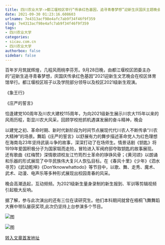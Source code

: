 ```yaml
---
title: 四川农业大学->都江堰校区举行“传承红色基因，追寻青春梦想”迎新生庆国庆主题晚会 | sicau.com.cn
date: 2021-09-30 01:23:16.608603
urlname: 7e4313acf98e4afc7ab9f34f46f9f359
slug: 7e4313acf98e4afc7ab9f34f46f9f359
tags: 
- 四川农业大学
categories:
- sicau.com.cn
- 四川农业大学
authorbox: false
sidebar: false
---
```

百年岁月筑就辉煌，几程风雨桃李芬芳。9月28日晚，由都江堰校区团委主办的“迎新生追寻青春梦想，庆国庆传承红色基因”2021迎新生文艺晚会在校区体育馆举行。都江堰校区班子以及学院部分领导以及校区2021级新生观演。  

《象王行》

《庄严的誓言》

恰逢建党100周年及川农大建校115周年，为向2021级新生展示川农大115年以来的风雨历程，彰显川农大风采，回顾学校抢抓机遇谋发展的奋斗精神，晚会
<!--more-->
以建党之初、革命时期、新时代新阶段为时间节点展现代代川农人不断传承“川农大精神”的场景。舞蹈《庄严的誓言》以舒展有力的舞步描述革命党人为红色理想在海南岛23年坚持武装斗争的故事，深深打动了在场师生。情景话剧《钥匙》将1919年爱国积极分子为国家铤而走险，冒险进入军阀府邸夺取钥匙的故事展现。还有歌曲《红梅赞》深情歌颂校友江竹筠烈士革命的铮铮风骨；《黄河颂》以朗诵和乐器的形式展现了中华民族伟大复兴人恢弘目标。在《春风十里》《少年》《泗水寻芳》《武动乾坤》《Don‘tknowwhattodo》等节目中，以歌、舞、走秀、魔术、武术、动漫、电声乐等多种形式展现出校园青春的风采。

晚会高潮迭起，互动频频。为2021级新生量身录制的新生报到、军训等剪辑视频引起极大反响。

据了解，参与此次演出的还有三位在读研究生。他们本科期间就曾在梧桐飞舞舞蹈大赛中带队屡获奖项,此次仍坚持上台参演多个节目。

![图](https://news.sicau.edu.cn/__local/4/3A/E8/FA11095C10E1F864A07095E87D6_4CF100A0_29A0D.jpg)

![图](https://news.sicau.edu.cn/__local/D/30/9B/950ACC3B8FF5B8D23B7D23D5F1D_F67FFAC3_2A02B.jpg)

[转入文章首发地址](https://news.sicau.edu.cn/info/1078/64783.htm)